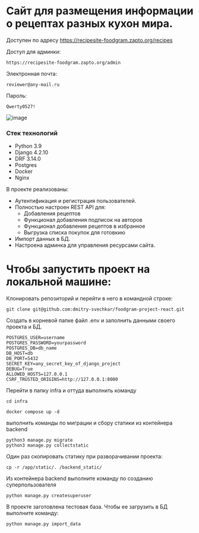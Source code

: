 # Сайт для размещения информации о рецептах разных кухон мира.
Доступен по адресу https://recipesite-foodgram.zapto.org/recipes

Доступ для админки:
```
https://recipesite-foodgram.zapto.org/admin
```
Электронная почта:
```
reviewer@any-mail.ru
```
Пароль:
```
Qwerty0527!
```

![image](https://github.com/dmitry-svechkar/foodgram-project-react/assets/138603861/fec36985-98c7-46b1-b508-c44ea5098411)

### Стек технологий

- Python 3.9
- Django 4.2.10
- DRF 3.14.0
- Postgres
- Docker
- Nginx

В проекте реализованы:
- Аутентификация и регистрация пользователей.
- Полностью настроен REST API для:
   - Добавления рецептов
   - Функционал добавления подписок на авторов
   - Функционал добавления рецептов в избранное
   - Выгрузка списка покупок для готовкию
- Импорт данных в БД.
- Настроена админка для управления ресурсами сайта.

# Чтобы запустить проект на локальной машине:
Клонировать репозиторий и перейти в него в командной строке:

```
git clone git@github.com:dmitry-svechkar/foodgram-project-react.git
```
Создать в корневой папке файл .env и заполнить данными своего проекта и БД.
```
POSTGRES_USER=username
POSTGRES_PASSWORD=yourpassword
POSTGRES_DB=db_name
DB_HOST=db
DB_PORT=5432
SECRET_KEY=any_secret_key_of_django_project
DEBUG=True
ALLOWED_HOSTS=127.0.0.1
CSRF_TRUSTED_ORIGINS=http://127.0.0.1:8000
```
Перейти в папку infra и оттуда выполнить команду
```
cd infra
```
```
docker compose up -d
```
выполнить команды по миграции и сбору статики из контейнера backend
```
python3 manage.py migrate
python3 manage.py collectstatic
```
Один раз скопировать статику при разворачивании проекта:
```
cp -r /app/static/. /backend_static/
```
Из контейнера backend выполните команду по созданию суперпользователя
```
python manage.py createsuperuser
```
В проекте заготовлена тестовая база. Чтобы ее загрузить в БД выполните команду:
```
python manage.py import_data
```
